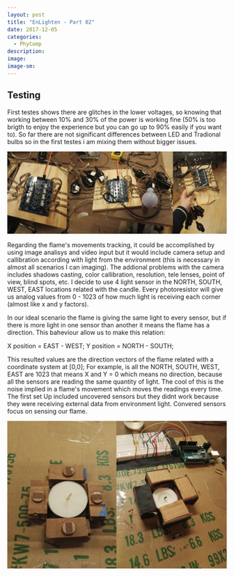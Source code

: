 ```yaml
---
layout: post
title: "EnLighten - Part 02"
date: 2017-12-05
categories: 
  - PhyComp
description: 
image: 
image-sm:
---
```


## Testing

First testes shows there are glitches in the lower voltages, so knowing that working between 10% and 30% of the power is working fine (50% is too brigth to enjoy the experience but you can go up to 90% easily if you want to). So far there are not significant differences between LED and Tradional bulbs so in the first testes i am mixing them without bigger issues.

![Enlighten](/assets/8channel.jpeg)

Regarding the flame's movements tracking, it could be accomplished by using image analisys and video input but it would include camera setup and callibration according with light from the environment (this is necessary in almost all scenarios I can imaging). The addional problems with the camera includes shadows casting, color callibration, resolution, tele lenses, point of view, blind spots, etc. I decide to use 4 light sensor in the NORTH, SOUTH, WEST, EAST locations related with the candle. Every photoresistor will give us analog values from 0 - 1023 of how much light is receiving each corner (almost like x and y factors).

In our ideal scenario the flame is giving the same light to every sensor, but if there is more light in one sensor than another it means the flame has a direction. This baheviour allow us to make this relation:

X position = EAST - WEST;
Y position = NORTH - SOUTH;

This resulted values are the direction vectors of the flame related with a coordinate system at [0,0];
For example, is all the NORTH, SOUTH, WEST, EAST are 1023 that means X and Y = 0 which means no direction, because all the sensors are reading the same quantity of light. The cool of this is the noise implied in a flame's movement which moves the readings every time.
The first set Up included uncovered sensors but they didnt work because they were receiving external data from environment light. Convered sensors focus on sensing our flame.

![Enlighten](/assets/photoresistors.jpeg)




